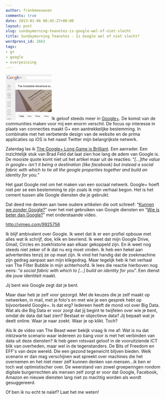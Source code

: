 ```yaml
---
author: frankmeeuwsen
comments: true
date: 2013-01-06 06:45:27+00:00
layout: post
slug: sundaymorning-teanotes-is-google-wel-of-niet-slecht
title: Sundaymorning Teanotes - Is Google wel of niet slecht?
wordpress_id: 2662
tags:
- g+
- google
- overpeinzing
---
```


![incadvplus](../images/uploadimages/incadvplus-150x150.png)Ik geloof steeds meer in [Google+](https://plus.google.com/u/0/112001504253280619714). De komst van de communities maken voor mij een enorm verschil. De focus op interesse in plaats van connecties maakt G+ een aantrekkelijke bestemming. In combinatie met het verbeterde design van de website en de prima applicaties op iOS is het naast Twitter mijn belangrijkste netwerk.

Zaterdag las ik [The Google+ Long Game is Brilliant](http://www.feld.com/wp/archives/2013/01/the-google-long-game-is-brilliant.html). Een aanrader. Een inzichtelijk stuk van Brad Feld dat laat zien hoe lang de adem van Google is. De mooiste quote komt niet uit het artikel maar uit de reacties: “_[...]the value in google+ isn't it being a destination (like facebook) but instead a social fabric with which to tie all the google properties together and build an identity for you._”

Het gaat Google niet om het maken van een sociaal netwerk. Google+ hoeft niet per se een bestemming te zijn zoals ik mijn verhaal begon. Het is het cement tussen alle Google diensten die je gebruikt.

Dat deed me denken aan twee oudere artikelen die ooit schreef: “[Kunnen we zonder Google?](/kunnen-we-zonder-google/)” over het niet gebruiken van Google diensten en “[Wie is beter dan Google?](http://incredibleadventure.nl/2010/03/wie-is-beter-dan-google/)” met onderstaande video.

http://vimeo.com/9925756

Ik blijf ambivalent over Google. Ik weet dat ik er een profiel opbouw met alles wat ik schrijf, doe, klik en bevriend. Ik weet dat mijn Google Drive, Gmail, Circles en zoekhistorie aan elkaar gekoppeld zijn. En ik weet nog steeds niet zeker of ik dat nu erg moet vinden. Ik heb een hekel aan advertenties tenzij ze op maat zijn. Ik vind het handig dat de zoekmachine zijn gedrag aanpast aan mijn klikgedrag. Maar tegelijk heb ik het verhaal van The Filter Bubble in mijn achterhoofd. Ik lees die reactie hierboven nog eens: “_a social fabric with which to [...] build an identity for you_”. Een dienst die jouw identiteit maakt.

Jij bent wie Google zegt dat je bent.

Maar daar heb je zelf voor gezorgd. Met de keuzes die je zelf maakt op netwerken, in mail, met je foto's en met wie je een gesprek hebt op bijvoorbeeld Google+. Is dat erg? Iedereen heeft de mond vol over Big Data. Wat als die Big Data er voor zorgt dat jij begint te twijfelen over wie je bent, omdat de data dat laat zien? Bestaat er objectieve data? Jij bepaalt wat je deelt online. Waar je naar zoekt. Waar je op klikt. Toch?

Als ik de video van The Beast weer bekijk vraag ik me af: Wat is nu dat inktzwarte scenario waar iedereen zo bang voor is met het verbinden van data uit deze diensten? Ik heb geen rotsvast geloof in de vooruitziende ICT blik van overheden, maar wel in de tegenstanders. De Bits of Freedom en EFF's van deze wereld. Die een gezond tegenwicht blijven bieden. Welk scenario er dan mag verschijnen wat spreekt over machines die het overnemen en het niet meer zelf kunnen denken van mensen...ik ben er toch wat optimistischer over. De weerstand van zowel groeperingen rondom digitale burgerrechten als mensen zelf zorgt er voor dat Google, Facebook, Amazon en nieuwe diensten lang niet zo machtig worden als wordt gesuggereerd.

Of ben ik nu echt te naïef? Laat het me weten!
